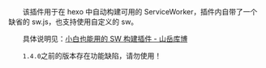 &emsp;&emsp;该插件用于在 hexo 中自动构建可用的 ServiceWorker，插件内自带了一个缺省的 sw.js，也支持使用自定义的 sw。

&emsp;&emsp;具体说明见：[小白也能用的 SW 构建插件 - 山岳库博](https://kmar.top/posts/73014407/)

&emsp;&emsp;`1.4.0`之前的版本存在功能缺陷，请勿使用！